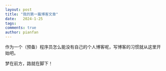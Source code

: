 ```yaml
---
layout: post
title: "我的第一篇博客文章"
date:   2024-1-25
tags: 
comments: true
author: pianfan
---
```


作为一个（预备）程序员怎么能没有自己的个人博客呢，写博客的习惯就从这里开始吧。

梦在前方，路就在脚下！

<!-- more -->

